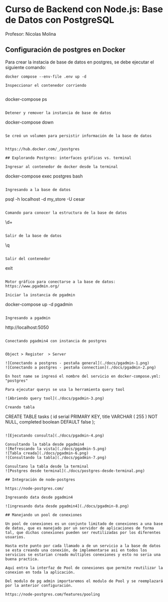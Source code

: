 # Curso de Backend con Node.js: Base de Datos con PostgreSQL

Profesor: Nicolas Molina

## Configuración de postgres en Docker

Para crear la instacia de base de datos en postgres, se debe ejecutar el siguiente comando:

```
docker compose --env-file .env up -d
```

```
Inspeccionar el contenedor corriendo
  
  ```
  docker-compose ps
  ```

Detener y remover la instancia de base de datos
  
  ```
  docker-compose down
  ```

Se creó un volumen para persistir información de la base de datos
  

https://hub.docker.com/_/postgres

## Explorando Postgres: interfaces gráficas vs. terminal

Ingresar al contenedor de docker desde la terminal
  
  ```
  docker-compose exec postgres bash
  ```

Ingresando a la base de datos
  
  ```
  psql -h localhost -d my_store -U cesar
  ```
  
  Comando para conocer la estructura de la base de datos

  ```
  \d+
  ```

  Salir de la base de datos

  ```
  \q
  ```

Salir del contenedor

  ```
  exit
  ```

Motor gráfico para conectarse a la base de datos:
https://www.pgadmin.org/

Iniciar la instancia de pgadmin

```
docker-compose up -d pgadmin
```

Ingresando a pgadmin

  ```
http://localhost:5050
  ```

Conectando pgadmin4 con instancia de postgres


Object > Register  > Server

![Conectando a postgres - pestaña general](./docs/pgadmin-1.png)
![Conectando a postgres - pestaña connection](./docs/pgadmin-2.png)

En host name se ingresó el nombre del servicio en docker-compose.yml: "postgres"

Para ejecutar querys se usa la herramienta query tool

![Abriendo query tool](./docs/pgadmin-3.png)

Creando tabla

``` 
CREATE TABLE tasks (
	id serial PRIMARY KEY,
	title VARCHAR ( 255 ) NOT NULL,
	completed boolean DEFAULT false
);
```

![Ejecutando consulta](./docs/pgadmin-4.png)

Consultando la tabla desde pgadmin4
![Refrescando la vista](./docs/pgadmin-5.png)
![Tabla creada](./docs/pgadmin-6.png)
![Consultando la tabla](./docs/pgadmin-7.png)

Consultano la tabla desde la terminal
![Postgres desde terminal](./docs/postgres-desde-terminal.png)

## Integración de node-postgres

https://node-postgres.com/

Ingresando data desde pgadmin4

![ingresando data desde pgadmin4](./docs/pgadmin-8.png)

## Manejando un pool de conexiones

Un pool de conexiones es un conjunto limitado de conexiones a una base de datos, que es manejado por un servidor de aplicaciones de forma tal, que dichas conexiones pueden ser reutilizadas por los diferentes usuarios.

Hasta este punto por cada llamado a de un servicio a la base de datos se esta creando una conexión, de implementarse asi en todos los servicios se estarian creado multiples conexiones y esto no seria una buena practica.

Aquí entra la interfaz de Pool de conexiones que permite reutilizar la conexion en toda la aplicación.

Del modulo de pg admin importaremos el modulo de Pool y se reemplazará por la anterior configuración.

https://node-postgres.com/features/pooling
